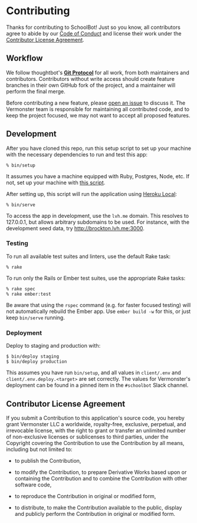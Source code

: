 # Contributing

Thanks for contributing to SchoolBot! Just so you know, all contributors agree
to abide by our [Code of Conduct](CODE_OF_CONDUCT.md) and license their work
under the [Contributor License Agreement](#contributor-license-agreement).

## Workflow

We follow thoughtbot's **[Git Protocol][protocol]** for all work, from both
maintainers and contributors. Contributors without write access should create
feature branches in their own GitHub fork of the project, and a maintainer will
perform the final merge.

Before contributing a new feature, please [open an issue][issues] to discuss it.
The Vermonster team is responsible for maintaining all contributed code, and to
keep the project focused, we may not want to accept all proposed features.

[protocol]: https://github.com/thoughtbot/guides/tree/master/protocol/git
[issues]: https://github.com/Vermonster/schoolbot/issues

## Development

After you have cloned this repo, run this setup script to set up your machine
with the necessary dependencies to run and test this app:

    % bin/setup

It assumes you have a machine equipped with Ruby, Postgres, Node, etc. If not,
set up your machine with [this script].

[this script]: https://github.com/Vermonster/laptop-local

After setting up, this script will run the application using [Heroku Local]:

    % bin/serve

To access the app in development, use the `lvh.me` domain. This resolves to
127.0.0.1, but allows arbitrary subdomains to be used. For instance, with the
development seed data, try <http://brockton.lvh.me:3000>.

[Heroku Local]: https://devcenter.heroku.com/articles/heroku-local

### Testing

To run all available test suites and linters, use the default Rake task:

    % rake

To run only the Rails or Ember test suites, use the appropriate Rake tasks:

    % rake spec
    % rake ember:test

Be aware that using the `rspec` command (e.g. for faster focused testing) will
not automatically rebuild the Ember app. Use `ember build -w` for this, or just
keep `bin/serve` running.

### Deployment

Deploy to staging and production with:

    $ bin/deploy staging
    $ bin/deploy production

This assumes you have run `bin/setup`, and all values in `client/.env` and
`client/.env.deploy.<target>` are set correctly. The values for Vermonster's
deployment can be found in a pinned item in the `#schoolbot` Slack channel.

## Contributor License Agreement

If you submit a Contribution to this application's source code, you hereby grant
Vermonster LLC a worldwide, royalty-free, exclusive, perpetual, and irrevocable
license, with the right to grant or transfer an unlimited number of
non-exclusive licenses or sublicenses to third parties, under the Copyright
covering the Contribution to use the Contribution by all means, including but
not limited to:

* to publish the Contribution,

* to modify the Contribution, to prepare Derivative Works based upon or
  containing the Contribution and to combine the Contribution with other
  software code,

* to reproduce the Contribution in original or modified form,

* to distribute, to make the Contribution available to the public, display and
  publicly perform the Contribution in original or modified form.
